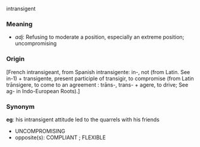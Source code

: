 intransigent
### Meaning
+ _adj_: Refusing to moderate a position, especially an extreme position; uncompromising

### Origin

[French intransigeant, from Spanish intransigente: in-, not (from Latin. See in-1) + transigente, present participle of transigir, to compromise (from Latin trānsigere, to come to an agreement : trāns-, trans- + agere, to drive; See ag- in Indo-European Roots).]

### Synonym

__eg__: his intransigent attitude led to the quarrels with his friends

+ UNCOMPROMISING
+ opposite(s): COMPLIANT ; FLEXIBLE


